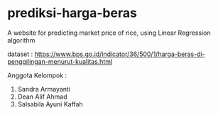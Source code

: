 # prediksi-harga-beras

A website for predicting market price of rice, using Linear Regression algorithm

dataset : https://www.bps.go.id/indicator/36/500/1/harga-beras-di-penggilingan-menurut-kualitas.html

Anggota Kelompok : 
1. Sandra Armayanti
2. Dean Alif Ahmad
3. Salsabila Ayuni Kaffah
